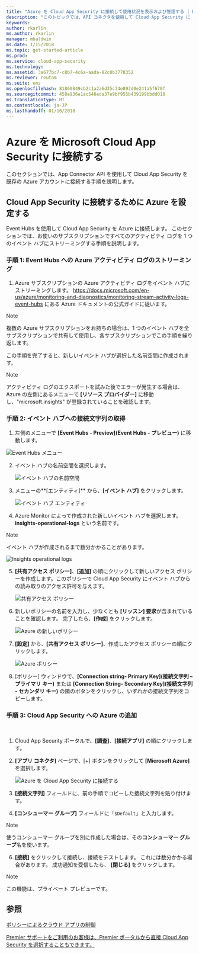```yaml
---
title: "Azure を Cloud App Security に接続して使用状況を表示および管理する | Microsoft Docs"
description: "このトピックでは、API コネクタを使用して Cloud App Security に Azure を接続する方法について説明します。"
keywords: 
author: rkarlin
ms.author: rkarlin
manager: mbaldwin
ms.date: 1/15/2018
ms.topic: get-started-article
ms.prod: 
ms.service: cloud-app-security
ms.technology: 
ms.assetid: 3a677bc7-c8b7-4c6a-aada-82c8b3778352
ms.reviewer: reutam
ms.suite: ems
ms.openlocfilehash: 81860849cb2c1a2a6d35c34e893d0e241a5f670f
ms.sourcegitcommit: 458e936e1ac548eda37e9bf955b439199bbdd018
ms.translationtype: HT
ms.contentlocale: ja-JP
ms.lasthandoff: 01/16/2018
---
```

# <a name="connect-azure-to-microsoft-cloud-app-security"></a>Azure を Microsoft Cloud App Security に接続する

このセクションでは、App Connector API を使用して Cloud App Security を既存の Azure アカウントに接続する手順を説明します。  
  
## <a name="setting-up-azure-for-connection-to-cloud-app-security"></a>Cloud App Security に接続するために Azure を設定する

Event Hubs を使用して Cloud App Security を Azure に接続します。 このセクションでは、お使いのサブスクリプションですべてのアクティビティ ログを 1 つのイベント ハブにストリーミングする手順を説明します。 

### <a name="step-1-stream-your-azure-activity-logs-to-event-hubs"></a>手順 1: Event Hubs への Azure アクティビティ ログのストリーミング

1.  Azure サブスクリプションの Azure アクティビティ ログをイベント ハブにストリーミングします。 https://docs.microsoft.com/en-us/azure/monitoring-and-diagnostics/monitoring-stream-activity-logs-event-hubs にある Azure ドキュメントの公式ガイドに従います。

 > [!NOTE]
 > 複数の Azure サブスクリプションをお持ちの場合は、1 つのイベント ハブを全サブスクリプションで共有して使用し、各サブスクリプションでこの手順を繰り返します。

 この手順を完了すると、新しいイベント ハブが選択した名前空間に作成されます。
 
 > [!NOTE]
 > アクティビティ ログのエクスポートを試みた後でエラーが発生する場合は、Azure の左側にあるメニューで **[リソース プロバイダー]** に移動し、"microsoft.insights" が登録されていることを確認します。

### <a name="step-2-get-a-connection-string-to-your-event-hub"></a>手順 2: イベント ハブへの接続文字列の取得

1.  左側のメニューで **[Event Hubs - Preview]\(Event Hubs - プレビュー\)** に移動します。
  
   ![Event Hubs メニュー](media/azure-event-hubs.png "Azure Event Hubs")

2.  イベント ハブの名前空間を選択します。
  
    ![イベント ハブの名前空間](media/azure-namespace.png "Azure 名前空間")

3.  メニューの**[エンティティ]** から、**[イベント ハブ]** をクリックします。 
  
    ![イベント ハブ エンティティ](media/azure-event-hubs-entities.png "Azure イベント ハブ エンティティ")

4.  Azure Monitor によって作成された新しいイベント ハブを選択します。 **insights-operational-logs** という名前です。
  > [!NOTE]
  > イベント ハブが作成されるまで数分かかることがあります。

   ![Insights operational logs](media/azure-insight-operational-logs.png "Azure insight operational logs")
  
  
5. **[共有アクセス ポリシー]**、**[追加]** の順にクリックして新しいアクセス ポリシーを作成します。このポリシーで Cloud App Security にイベント ハブからの読み取りのアクセス許可を与えます。
  
    ![共有アクセス ポリシー](media/azure-shared-access-policies.png "Azure 共有アクセス ポリシー")

6.  新しいポリシーの名前を入力し、少なくとも **[リッスン] 要求**が含まれていることを確認します。 完了したら、**[作成]** をクリックします。
  
    ![Azure の新しいポリシー](media/azure-new-policy.png "Azure の新しいポリシー")

7.  **[設定]** から、**[共有アクセス ポリシー]**、作成したアクセス ポリシーの順にクリックします。   
  
    ![Azure ポリシー](media/azure-select-policy.png "Azure ポリシー")

8. [ポリシー] ウィンドウで、**[Connection string- Primary Key]\(接続文字列 – プライマリ キー\)** または **[Connection String- Secondary Key]\(接続文字列 - セカンダリ キー\)** の隣のボタンをクリックし、いずれかの接続文字列をコピーします。

### <a name="step-3-add-azure-to-cloud-app-security"></a>手順 3: Cloud App Security への Azure の追加
 
1.  Cloud App Security ポータルで、**[調査]**、**[接続アプリ]** の順にクリックします。  
  
3.  **[アプリ コネクタ]** ページで、[+] ボタンをクリックして **[Microsoft Azure]** を選択します。  
  
     ![Azure を Cloud App Security に接続する](media/azure-connect-app.png "Azure の接続")  
  
4.  **[接続文字列]** フィールドに、前の手順でコピーした接続文字列を貼り付けます。  
  
5.  **[コンシューマー グループ]** フィールドに「`$Default`」と入力します。
    
   >[!NOTE] 
   > 使うコンシューマー グループを別に作成した場合は、その**コンシューマー グループ**名を使います。
  
6.  **[接続]** をクリックして接続し、接続をテストします。 これには数分かかる場合があります。 成功通知を受信したら、 **[閉じる]** をクリックします。  


> [!NOTE]
> この機能は、プライベート プレビューです。


## <a name="see-also"></a>参照  
[ポリシーによるクラウド アプリの制御](control-cloud-apps-with-policies.md)   

[Premier サポートをご利用のお客様は、Premier ポータルから直接 Cloud App Security を選択することもできます。](https://premier.microsoft.com/)  
  
  
